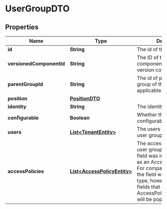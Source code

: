 # UserGroupDTO

## Properties
Name | Type | Description | Notes
------------ | ------------- | ------------- | -------------
**id** | **String** | The id of the component. |  [optional]
**versionedComponentId** | **String** | The ID of the corresponding component that is under version control |  [optional]
**parentGroupId** | **String** | The id of parent process group of this component if applicable. |  [optional]
**position** | [**PositionDTO**](PositionDTO.md) |  |  [optional]
**identity** | **String** | The identity of the tenant. |  [optional]
**configurable** | **Boolean** | Whether this tenant is configurable. |  [optional]
**users** | [**List&lt;TenantEntity&gt;**](TenantEntity.md) | The users that belong to the user group. |  [optional]
**accessPolicies** | [**List&lt;AccessPolicyEntity&gt;**](AccessPolicyEntity.md) | The access policies this user group belongs to. This field was incorrectly defined as an AccessPolicyEntity. For compatibility reasons the field will remain of this type, however only the fields that are present in the AccessPolicySummaryEntity will be populated here. |  [optional]
